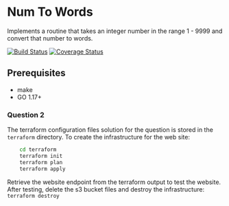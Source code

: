 # Num To Words

Implements a routine that takes an integer number in the range 1 - 9999 and convert that
number to words.

[![Build Status](https://github.com/dikaeinstein/numtowords/actions/workflows/ci.yml/badge.svg?branch=main)](https://github.com/dikaeinstein/numtowords/actions)
[![Coverage Status](https://coveralls.io/repos/github/dikaeinstein/numtowords/badge.svg?branch=main)](https://coveralls.io/github/dikaeinstein/numtowords?branch=main)

## Prerequisites

- make
- GO 1.17+

### Question 2

The terraform configuration files solution for the question is stored in the
`terraform` directory. To create the infrastructure for the web site:

```sh
    cd terraform
    terraform init
    terraform plan
    terraform apply
```

Retrieve the website endpoint from the terraform output to test the website.
After testing, delete the s3 bucket files and destroy the infrastructure:
`terraform destroy`
